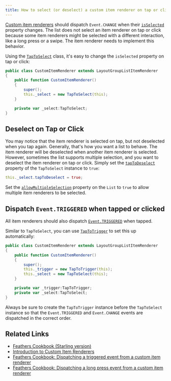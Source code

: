 ```yaml
---
title: How to select (or deselect) a custom item renderer on tap or click (Starling version)
---
```


[Custom item renderers](../item-renderers.md) should dispatch `Event.CHANGE` when their [`isSelected`](/api-reference/feathers/controls/renderers/IToggle.html#isSelected) property changes. The list does not select an item renderer on tap or click because some item renderers might be selected with a different interaction, like a long press or a swipe. The item renderer needs to implement this behavior.

Using the [`TapToSelect`](/api-reference/feathers/utils/touch/TapToSelect.html) class, it's easy to change the `isSelected` property on tap or click:

```actionscript
public class CustomItemRenderer extends LayoutGroupListItemRenderer
{
    public function CustomItemRenderer()
    {
        super();
        this._select = new TapToSelect(this);
    }

    private var _select:TapToSelect;
}
```

## Deselect on Tap or Click

You may notice that the item renderer is selected on tap, but not deselected when you tap again. Generally, that's how you want a list to behave. The item renderer will be deselected when another item renderer is selected. However, sometimes the list supports multiple selection, and you want to deselect the item renderer on tap or click. Simply set the [`tapToDeselect`](/api-reference/feathers/utils/touch/TapToSelect.html#tapToDeselect) property of the `TapToSelect` instance to `true`:

```actionscript
this._select.tapToDeselect = true;
```

Set the [`allowMultipleSelection`](/api-reference/feathers/controls/List.html#allowMultipleSelection) property on the `List` to `true` to allow multiple item renderers to be selected.

## Dispatch `Event.TRIGGERED` when tapped or clicked

All item renderers should also dispatch [`Event.TRIGGERED`](/api-reference/feathers/controls/renderers/IListItemRenderer.html#event:triggered) when tapped.

Similar to `TapToSelect`, you can use [`TapToTrigger`](/api-reference/feathers/utils/touch/TapToTrigger.html) to set this up automatically:

```actionscript
public class CustomItemRenderer extends LayoutGroupListItemRenderer
{
    public function CustomItemRenderer()
    {
        super();
        this._trigger = new TapToTrigger(this);
        this._select = new TapToSelect(this);
    }

    private var _trigger:TapToTrigger;
    private var _select:TapToSelect;
}
```

Always be sure to create the `TapToTrigger` instance before the `TapToSelect` instance so that the `Event.TRIGGERED` and `Event.CHANGE` events are dispatched in the correct order.

## Related Links

- [Feathers Cookbook (Starling version)](./index.md)
- [Introduction to Custom Item Renderers](../item-renderers.md)
- [Feathers Cookbook: Dispatching a triggered event from a custom item renderer](./item-renderer-triggered-on-tap.md)
- [Feathers Cookbook: Dispatching a long press event from a custom item renderer](./item-renderer-long-press.md)
